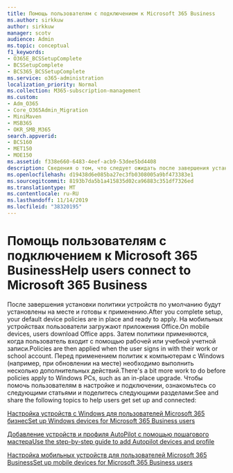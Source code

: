 ```yaml
---
title: Помощь пользователям с подключением к Microsoft 365 Business
ms.author: sirkkuw
author: sirkkuw
manager: scotv
audience: Admin
ms.topic: conceptual
f1_keywords:
- O365E_BCSSetupComplete
- BCSSetupComplete
- BCS365_BCSSetupComplete
ms.service: o365-administration
localization_priority: Normal
ms.collection: M365-subscription-management
ms.custom:
- Adm_O365
- Core_O365Admin_Migration
- MiniMaven
- MSB365
- OKR_SMB_M365
search.appverid:
- BCS160
- MET150
- MOE150
ms.assetid: f338e660-6483-4eef-acb9-53dee5bd4408
description: Сведения о том, что следует ожидать после завершения установки бизнес-Cloud Suite.
ms.openlocfilehash: d19438d6e085ba27ec3fb0308005a9bf473383e1
ms.sourcegitcommit: 8193b7da5b1a415835d02ca96883c351df7326ed
ms.translationtype: MT
ms.contentlocale: ru-RU
ms.lasthandoff: 11/14/2019
ms.locfileid: "38320195"
---
```

# <a name="help-users-connect-to-microsoft-365-business"></a><span data-ttu-id="716a4-103">Помощь пользователям с подключением к Microsoft 365 Business</span><span class="sxs-lookup"><span data-stu-id="716a4-103">Help users connect to Microsoft 365 Business</span></span>

<span data-ttu-id="716a4-104">После завершения установки политики устройств по умолчанию будут установлены на месте и готовы к применению.</span><span class="sxs-lookup"><span data-stu-id="716a4-104">After you complete setup, your default device policies are in place and ready to apply.</span></span> <span data-ttu-id="716a4-105">На мобильных устройствах пользователи загружают приложения Office.</span><span class="sxs-lookup"><span data-stu-id="716a4-105">On mobile devices, users download Office apps.</span></span> <span data-ttu-id="716a4-106">Затем политики применяются, когда пользователь входит с помощью рабочей или учебной учетной записи.</span><span class="sxs-lookup"><span data-stu-id="716a4-106">Policies are then applied when the user signs in with their work or school account.</span></span> <span data-ttu-id="716a4-107">Перед применением политик к компьютерам с Windows (например, при обновлении на месте) необходимо выполнить несколько дополнительных действий.</span><span class="sxs-lookup"><span data-stu-id="716a4-107">There's a bit more work to do before policies apply to Windows PCs, such as an in-place upgrade.</span></span> <span data-ttu-id="716a4-108">Чтобы помочь пользователям в настройке и подключении, ознакомьтесь со следующими статьями и поделитесь следующими разделами:</span><span class="sxs-lookup"><span data-stu-id="716a4-108">See and share the following topics to help users get set up and connected:</span></span>
  
[<span data-ttu-id="716a4-109">Настройка устройств с Windows для пользователей Microsoft 365 бизнес</span><span class="sxs-lookup"><span data-stu-id="716a4-109">Set up Windows devices for Microsoft 365 Business users</span></span>](set-up-windows-devices.md)
  
[<span data-ttu-id="716a4-110">Добавление устройств и профиля AutoPilot с помощью пошагового мастера</span><span class="sxs-lookup"><span data-stu-id="716a4-110">Use the step-by-step guide to add Autopilot devices and profile</span></span>](add-autopilot-devices-and-profile.md)
  
[<span data-ttu-id="716a4-111">Настройка мобильных устройств для пользователей Microsoft 365 Business</span><span class="sxs-lookup"><span data-stu-id="716a4-111">Set up mobile devices for Microsoft 365 Business users</span></span>](set-up-mobile-devices.md)
  

